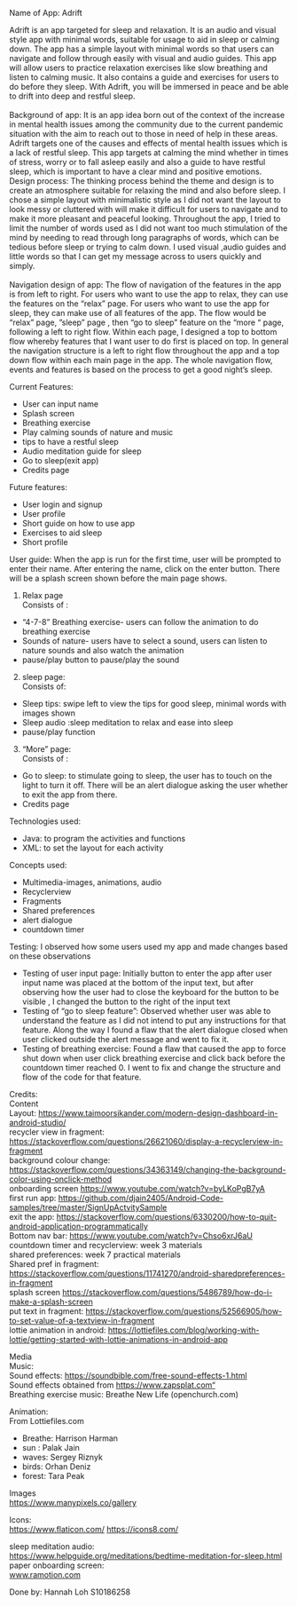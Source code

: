 Name of App: Adrift<br />

Adrift is an app targeted for sleep and relaxation. It is an audio and visual style app with minimal words, suitable for usage to aid in sleep or calming down. The app has a simple layout with minimal words so that users can navigate and follow through easily with visual and audio guides. This app will allow users to practice relaxation exercises like slow breathing and listen to calming music. It also contains a guide and exercises for users to do before they sleep. With Adrift, you will be immersed in peace and be able to drift into deep and restful sleep.<br />
<br />Background of app:
It is an app idea born out of the context of the increase in mental health issues among the community due to the current pandemic situation with the aim to reach out to those in need of help in these areas. Adrift targets one of the causes and effects of mental health issues which is a lack of restful sleep. This app targets at calming the mind whether in times of stress, worry or to fall asleep easily and also a guide to have restful sleep, which is important to have a clear mind and positive emotions.  <br />
Design process: 
The thinking process behind the theme and design is to create an atmosphere suitable for relaxing the mind and also before sleep. I chose a simple layout with minimalistic style as I did not want the layout to look messy or cluttered with will make it difficult for users to navigate and to make it more pleasant and peaceful looking. Throughout the app, I tried to limit the number of words used as I did not want too much stimulation of the mind by needing to read through long paragraphs of words, which can be tedious before sleep or trying to calm down. I used visual ,audio guides and little words so that I can get my message across to users quickly and simply. 
<br />
<br />Navigation design of app:
The flow of navigation of the features in the app is from left to right. 
For users who want to use the app to relax, they can use the features on the “relax” page.
For users who want to use the app for sleep, they can make use of all features of the app. The flow would be “relax” page, ”sleep” page , then “go to sleep” feature on the “more “ page, following a left to right flow.
Within each page, I designed a top to bottom flow whereby features that I want user to do first is placed on top. 
In general the navigation structure is a left to right flow throughout the app and a top down flow within each main page in the app.
The whole navigation flow, events and features is based on the process to get a good night’s sleep.


Current Features:
-	User can input name
-	Splash screen
-	Breathing exercise
-	Play calming sounds of nature and music
-	tips to have a restful sleep
-	Audio meditation guide for sleep
-	Go to sleep(exit app)
-	Credits page

Future features:
-	User login and signup
-	User profile
-	Short guide on how to use app
-	Exercises to aid sleep
-	Short profile

User guide:
When the app is run for the first time, user will be prompted to enter their name. After entering the name, click on the enter button. There will be a splash screen shown before the main page shows.
1.	Relax page<br />
Consists of :
-	“4-7-8” Breathing exercise- users can follow the animation to do breathing exercise
-	Sounds of nature- users have to select a sound, users can listen to nature sounds and also watch the animation
-	pause/play button to pause/play the sound
2. sleep page:<br />
Consists of:
-	Sleep tips: swipe left to view the tips for good sleep, minimal words with images shown
-	Sleep audio :sleep meditation to relax and ease into sleep
-	pause/play function

3.	“More” page:<br />
Consists of :
-	Go to sleep: to stimulate going to sleep, the user has to touch on the light to turn it off. There will be an alert dialogue asking the user whether to exit the app from there.
-	Credits page


Technologies used:
-	Java: to program the activities and functions 
-	XML: to set the layout for each activity

Concepts used:

-	Multimedia-images, animations, audio
-	Recyclerview
-	Fragments
-	Shared preferences
-	alert dialogue
-	countdown timer

Testing:
I observed how some users used my app and made changes based on these observations
-	Testing of user input page:
Initially button to enter the app after user input name was placed at the bottom of the input text, but after observing how the user had to close the keyboard for the button to be visible , I changed the button to the right of the input text
-	Testing of “go to sleep feature”:
Observed whether user was able to understand the feature as I did not intend to put any instructions for that feature. Along the way I found a flaw that the alert dialogue closed when user clicked outside the alert message and went to fix it.
-	Testing of breathing exercise:
Found a flaw that caused the app to force shut down when user click breathing exercise and click back before the countdown timer reached 0. I went to fix and change the structure and flow of the code for that feature.


Credits:<br />
Content<br />
Layout: https://www.taimoorsikander.com/modern-design-dashboard-in-android-studio/<br />
recycler view in fragment: https://stackoverflow.com/questions/26621060/display-a-recyclerview-in-fragment<br />
background colour change: https://stackoverflow.com/questions/34363149/changing-the-background-color-using-onclick-method<br />
onboarding screen https://www.youtube.com/watch?v=byLKoPgB7yA<br />
first run app: https://github.com/djain2405/Android-Code-samples/tree/master/SignUpActvitySample<br />
exit the app: https://stackoverflow.com/questions/6330200/how-to-quit-android-application-programmatically<br />
Bottom nav bar: https://www.youtube.com/watch?v=Chso6xrJ6aU<br />
countdown timer and recyclerview: week 3 materials<br />
shared preferences: week 7 practical materials<br />
Shared pref in fragment: https://stackoverflow.com/questions/11741270/android-sharedpreferences-in-fragment<br />
splash screen https://stackoverflow.com/questions/5486789/how-do-i-make-a-splash-screen<br />
put text in fragment: https://stackoverflow.com/questions/52566905/how-to-set-value-of-a-textview-in-fragment<br />
lottie animation in android: https://lottiefiles.com/blog/working-with-lottie/getting-started-with-lottie-animations-in-android-app<br />



Media<br />
Music:<br />
Sound effects: https://soundbible.com/free-sound-effects-1.html<br />
Sound effects obtained from https://www.zapsplat.com“<br />
Breathing exercise music: Breathe New Life (openchurch.com)<br />


Animation:<br />
From Lottiefiles.com<br />
-	Breathe: Harrison Harman
-	sun : Palak Jain 
-	waves: Sergey Riznyk 
-	birds: Orhan Deniz 
-	forest: Tara Peak 

Images<br />
https://www.manypixels.co/gallery

Icons:<br />
https://www.flaticon.com/ 
https://icons8.com/

sleep meditation audio:<br />
https://www.helpguide.org/meditations/bedtime-meditation-for-sleep.html<br />
paper onboarding screen: <br />
www.ramotion.com



Done by: Hannah Loh S10186258
